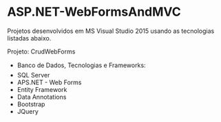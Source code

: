 # ASP.NET-WebFormsAndMVC
Projetos desenvolvidos em MS Visual Studio 2015 usando as tecnologias listadas abaixo.

Projeto: 
 CrudWebForms
- Banco de Dados, Tecnologias e Frameworks:
 - SQL Server
 - APS.NET - Web Forms
 - Entity Framework
 - Data Annotations
 - Bootstrap
 - JQuery
